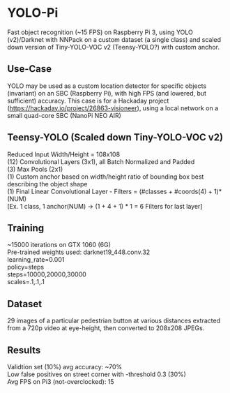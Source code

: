 # YOLO-Pi
Fast object recognition (~15 FPS) on Raspberry Pi 3, using YOLO (v2)/Darknet with NNPack on a custom dataset (a single class) and scaled down version of Tiny-YOLO-VOC v2 (Teensy-YOLO?) with custom anchor.

Use-Case
--------
YOLO may be used as a custom location detector for specific objects (invariant) on an SBC (Raspberry Pi), with high FPS (and lowered, but sufficient) accuracy.  This case is for a Hackaday project (https://hackaday.io/project/26863-visioneer), using a local network on a small quad-core SBC (NanoPi NEO AIR)

Teensy-YOLO (Scaled down Tiny-YOLO-VOC v2)
-------------------------------------------
Reduced Input Width/Height = 108x108    
(12) Convolutional Layers (3x1), all Batch Normalized and Padded    
(3) Max Pools (2x1)    
(1) Custom anchor based on width/height ratio of bounding box best describing the object shape    
(1) Final Linear Convolutional Layer - Filters = (#classes + #coords(4) + 1)*(NUM)    
[Ex. 1 class, 1 anchor(NUM) -> (1 + 4 + 1) * 1 = 6  Filters for last layer]    

Training
--------
~15000 iterations on GTX 1060 (6G)    
Pre-trained weights used: darknet19_448.conv.32    
learning_rate=0.001    
policy=steps    
steps=10000,20000,30000    
scales=.1,.1,.1    

Dataset
-------
29 images of a particular pedestrian button at various distances extracted from a 720p video at eye-height, then converted to 208x208 JPEGs.

Results
-------
Validtion set (10%) avg accuracy: ~70%    
Low false positives on street corner with -threshold 0.3 (30%)    
Avg FPS on Pi3 (not-overclocked): 15    
